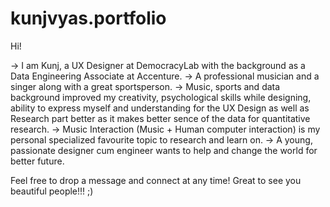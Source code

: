 # kunjvyas.portfolio
Hi! 

-> I am Kunj, a UX Designer at DemocracyLab with the background as a Data Engineering Associate at Accenture. 
-> A professional musician and a singer along with a great sportsperson. 
-> Music, sports and data background improved my creativity, psychological skills while designing, ability to express myself and understanding for the UX Design as well as Research part better as it makes better sence of the data for quantitative research.
-> Music Interaction (Music + Human computer interaction) is my personal specialized favourite topic to research and learn on.
-> A young, passionate designer cum engineer wants to help and change the world for better future. 

Feel free to drop a message and connect at any time!
Great to see you beautiful people!!! ;)

